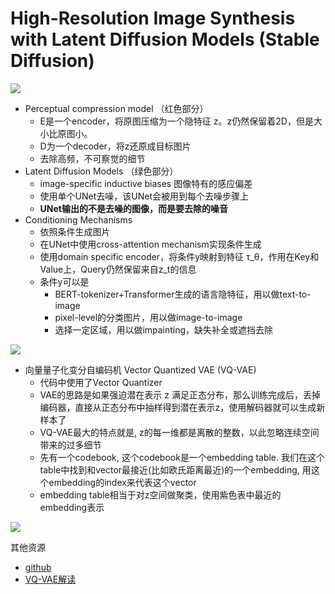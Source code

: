 # High-Resolution Image Synthesis with Latent Diffusion Models (Stable Diffusion)

![](https://miro.medium.com/max/720/0*rW_y1kjruoT9BSO0.png)
- Perceptual compression model （红色部分）
  - E是一个encoder，将原图压缩为一个隐特征 z。z仍然保留着2D，但是大小比原图小。
  - D为一个decoder，将z还原成目标图片
  - 去除高频，不可察觉的细节
- Latent Diffusion Models （绿色部分）
  - image-specific inductive biases 图像特有的感应偏差
  - 使用单个UNet去噪，该UNet会被用到每个去噪步骤上
  - **UNet输出的不是去噪的图像，而是要去除的噪音**
- Conditioning Mechanisms
  - 依照条件生成图片
  - 在UNet中使用cross-attention mechanism实现条件生成
  - 使用domain specific encoder，将条件y映射到特征 τ_θ，作用在Key和Value上，Query仍然保留来自z_t的信息
  - 条件y可以是
    - BERT-tokenizer+Transformer生成的语言隐特征，用以做text-to-image
    - pixel-level的分类图片，用以做image-to-image
    - 选择一定区域，用以做impainting，缺失补全或遮挡去除

![](https://github.com/yangtx2009/Research/blob/f4602959a284c1c0d8d8006393d5b20f2f61e255/contents/ML/ComputerVision/Text2Image/images/stable-diffusion.png)

- 向量量子化变分自编码机 Vector Quantized VAE (VQ-VAE)
  - 代码中使用了Vector Quantizer
  - VAE的思路是如果强迫潜在表示 z 满足正态分布，那么训练完成后，丢掉编码器，直接从正态分布中抽样得到潜在表示z，使用解码器就可以生成新样本了
  - VQ-VAE最大的特点就是, z的每一维都是离散的整数，以此忽略连续空间带来的过多细节
  - 先有一个codebook, 这个codebook是一个embedding table. 我们在这个table中找到和vector最接近(比如欧氏距离最近)的一个embedding, 用这个embedding的index来代表这个vector
  - embedding table相当于对z空间做聚类，使用紫色表中最近的embedding表示

![](https://vitalab.github.io/article/images/VQ-VAE/Architecture.png)


其他资源
- [github](https://github.com/CompVis/stable-diffusion)
- [VQ-VAE解读](https://zhuanlan.zhihu.com/p/91434658)
